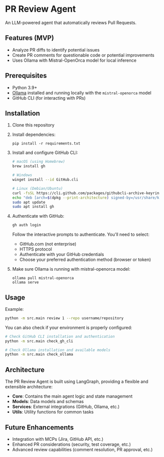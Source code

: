 # PR Review Agent

An LLM-powered agent that automatically reviews Pull Requests.

## Features (MVP)

- Analyze PR diffs to identify potential issues
- Create PR comments for questionable code or potential improvements
- Uses Ollama with Mistral-OpenOrca model for local inference

## Prerequisites

- Python 3.9+
- [Ollama](https://github.com/ollama/ollama) installed and running locally with the `mistral-openorca` model
- GitHub CLI (for interacting with PRs)

## Installation

1. Clone this repository
2. Install dependencies:
   ```
   pip install -r requirements.txt
   ```

3. Install and configure GitHub CLI:
   ```bash
   # macOS (using Homebrew)
   brew install gh

   # Windows
   winget install --id GitHub.cli

   # Linux (Debian/Ubuntu)
   curl -fsSL https://cli.github.com/packages/githubcli-archive-keyring.gpg | sudo dd of=/usr/share/keyrings/githubcli-archive-keyring.gpg
   echo "deb [arch=$(dpkg --print-architecture) signed-by=/usr/share/keyrings/githubcli-archive-keyring.gpg] https://cli.github.com/packages stable main" | sudo tee /etc/apt/sources.list.d/github-cli.list > /dev/null
   sudo apt update
   sudo apt install gh
   ```

4. Authenticate with GitHub:
   ```bash
   gh auth login
   ```
   Follow the interactive prompts to authenticate. You'll need to select:
   - GitHub.com (not enterprise)
   - HTTPS protocol
   - Authenticate with your GitHub credentials
   - Choose your preferred authentication method (browser or token)

5. Make sure Ollama is running with mistral-openorca model:
   ```
   ollama pull mistral-openorca
   ollama serve
   ```

## Usage

Example:
```bash
python -m src.main review 1 --repo username/repository
```

You can also check if your environment is properly configured:
```bash
# Check GitHub CLI installation and authentication
python -m src.main check_gh_cli

# Check Ollama installation and available models
python -m src.main check_ollama
```

## Architecture

The PR Review Agent is built using LangGraph, providing a flexible and extensible architecture:

- **Core**: Contains the main agent logic and state management
- **Models**: Data models and schemas
- **Services**: External integrations (GitHub, Ollama, etc.)
- **Utils**: Utility functions for common tasks

## Future Enhancements

- Integration with MCPs (Jira, GitHub API, etc.)
- Enhanced PR considerations (security, test coverage, etc.)
- Advanced review capabilities (comment resolution, PR approval, etc.)
